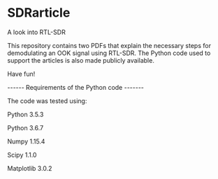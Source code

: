 # SDRarticle
A look into RTL-SDR

This repository contains two PDFs that explain the necessary steps for demodulating an OOK signal using RTL-SDR.
The Python code used to support the articles is also made publicly available.

Have fun!

------ Requirements of the Python code -------

The code was tested using:

Python 3.5.3

Python 3.6.7

Numpy 1.15.4

Scipy 1.1.0

Matplotlib 3.0.2

